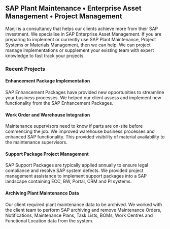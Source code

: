 ## SAP Plant Maintenance • Enterprise Asset Management • Project Management

Manji is a consultancy that helps our clients achieve more from their SAP investment. 
We specialise in SAP Enterprise Asset Management. 
If you are preparing to implement or currently use SAP Plant Maintenance, Project Systems or Materials Management, then we can help. We can project manage implementations or supplement your existing team with expert knowledge to fast track your projects.

### Recent Projects
#### Enhancement Package Implementation
SAP Enhancement Packages have provided new opportunities to streamline your business processes. We helped our client assess and implement new functionality from the SAP Enhancement Packages.

#### Work Order and Warehouse Integration
Maintenance supervisors need to know if parts are on-site before commencing the job.  We improved warehouse business processes and enhanced SAP functionality. This provided visibility of material availability to the maintenance supervisors.

#### Support Package Project Management
SAP Support Packages are typically applied annually to ensure legal compliance and resolve SAP system defects.  We provided project management assistance to implement support packages into a SAP landscape containing ECC, BW, Portal, CRM and PI systems.

#### Archiving Plant Maintenance Data
Our client required plant maintenance data to be archived.  We worked with the client team to perform SAP archiving and remove Maintenance Orders, Notifications, Maintenance Plans, Task Lists, BOMs, Work Centres and Functional Location data from the system.


